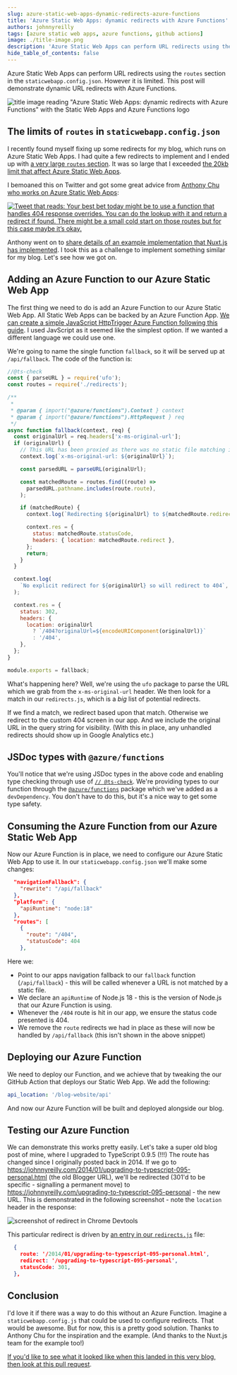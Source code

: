 ```yaml
---
slug: azure-static-web-apps-dynamic-redirects-azure-functions
title: 'Azure Static Web Apps: dynamic redirects with Azure Functions'
authors: johnnyreilly
tags: [azure static web apps, azure functions, github actions]
image: ./title-image.png
description: 'Azure Static Web Apps can perform URL redirects using the `routes` section in the `staticwebapp.config.json`. However it is limited. This post will demonstrate dynamic URL redirects with Azure Functions.'
hide_table_of_contents: false
---
```


Azure Static Web Apps can perform URL redirects using the `routes` section in the `staticwebapp.config.json`. However it is limited. This post will demonstrate dynamic URL redirects with Azure Functions.

![title image reading "Azure Static Web Apps: dynamic redirects with Azure Functions" with the Static Web Apps and Azure Functions logo](title-image.png)

<!--truncate-->

## The limits of `routes` in `staticwebapp.config.json`

I recently found myself fixing up some redirects for my blog, which runs on Azure Static Web Apps. I had quite a few redirects to implement and I ended up with [a very large `routes` section](https://learn.microsoft.com/en-us/azure/static-web-apps/configuration#routes). It was so large that I exceeded [the 20kb limit that affect Azure Static Web Apps](https://learn.microsoft.com/en-us/azure/static-web-apps/configuration#restrictions).

I bemoaned this on Twitter and got some great advice from [Anthony Chu who works on Azure Static Web Apps](https://twitter.com/nthonyChu):

[![Tweet that reads: Your best bet today might be to use a function that handles 404 response overrides. You can do the lookup with it and return a redirect if found. There might be a small cold start on those routes but for this case maybe it’s okay.](screenshot-tweet-azure-function-redirect.webp)](https://twitter.com/nthonyChu/status/1605248878009208832)

Anthony went on to [share details of an example implementation that Nuxt.js has implemented](https://twitter.com/nthonyChu/status/1605429770715402240). I took this as a challenge to implement something similar for my blog. Let's see how we got on.

## Adding an Azure Function to our Azure Static Web App

The first thing we need to do is add an Azure Function to our Azure Static Web App. All Static Web Apps can be backed by an Azure Function App. [We can create a simple JavaScript HttpTrigger Azure Function following this guide](https://learn.microsoft.com/en-us/azure/static-web-apps/add-api?tabs=react#create-the-api). I used JavScript as it seemed like the simplest option. If we wanted a different language we could use one.

We're going to name the single function `fallback`, so it will be served up at `/api/fallback`. The code of the function is:

```js
//@ts-check
const { parseURL } = require('ufo');
const routes = require('./redirects');

/**
 *
 * @param { import("@azure/functions").Context } context
 * @param { import("@azure/functions").HttpRequest } req
 */
async function fallback(context, req) {
  const originalUrl = req.headers['x-ms-original-url'];
  if (originalUrl) {
    // This URL has been proxied as there was no static file matching it.
    context.log(`x-ms-original-url: ${originalUrl}`);

    const parsedURL = parseURL(originalUrl);

    const matchedRoute = routes.find((route) =>
      parsedURL.pathname.includes(route.route),
    );

    if (matchedRoute) {
      context.log(`Redirecting ${originalUrl} to ${matchedRoute.redirect}`);

      context.res = {
        status: matchedRoute.statusCode,
        headers: { location: matchedRoute.redirect },
      };
      return;
    }
  }

  context.log(
    `No explicit redirect for ${originalUrl} so will redirect to 404`,
  );

  context.res = {
    status: 302,
    headers: {
      location: originalUrl
        ? `/404?originalUrl=${encodeURIComponent(originalUrl)}`
        : '/404',
    },
  };
}

module.exports = fallback;
```

What's happening here? Well, we're using the `ufo` package to parse the URL which we grab from the `x-ms-original-url` header. We then look for a match in our `redirects.js`, which is a _big_ list of potential redirects.

If we find a match, we redirect based upon that match. Otherwise we redirect to the custom 404 screen in our app. And we include the original URL in the query string for visibility. (With this in place, any unhandled redirects should show up in Google Analytics etc.)

## JSDoc types with `@azure/functions`

You'll notice that we're using JSDoc types in the above code and enabling type checking through use of [`// @ts-check`](https://www.typescriptlang.org/docs/handbook/intro-to-js-ts.html#ts-check). We're providing types to our function through the [`@azure/functions`](https://www.npmjs.com/package/@azure/functions) package which we've added as a `devDependency`. You don't have to do this, but it's a nice way to get some type safety.

## Consuming the Azure Function from our Azure Static Web App

Now our Azure Function is in place, we need to configure our Azure Static Web App to use it. In our `staticwebapp.config.json` we'll make some changes:

```json
  "navigationFallback": {
    "rewrite": "/api/fallback"
  },
  "platform": {
    "apiRuntime": "node:18"
  },
  "routes": [
    {
      "route": "/404",
      "statusCode": 404
    },
```

Here we:

- Point to our apps navigation fallback to our `fallback` function (`/api/fallback`) - this will be called whenever a URL is not matched by a static file.
- We declare an `apiRuntime` of Node.js 18 - this is the version of Node.js that our Azure Function is using.
- Whenever the `/404` route is hit in our app, we ensure the status code presented is 404.
- We remove the `route` redirects we had in place as these will now be handled by `/api/fallback` (this isn't shown in the above snippet)

## Deploying our Azure Function

We need to deploy our Function, and we achieve that by tweaking the our GitHub Action that deploys our Static Web App. We add the following:

```yml
api_location: '/blog-website/api'
```

And now our Azure Function will be built and deployed alongside our blog.

## Testing our Azure Function

We can demonstrate this works pretty easily. Let's take a super old blog post of mine, where I upgraded to TypeScript 0.9.5 (!!!) The route has changed since I originally posted back in 2014. If we go to <https://johnnyreilly.com/2014/01/upgrading-to-typescript-095-personal.html> (the old Blogger URL), we'll be redirected (301'd to be specific - signalling a permanent move) to <https://johnnyreilly.com/upgrading-to-typescript-095-personal> - the new URL. This is demonstrated in the following screenshot - note the `location` header in the response:

![screenshot of redirect in Chrome Devtools](screenshot-redirect-in-chrome-devtools.webp)

This particular redirect is driven by [an entry in our `redirects.js`](https://github.com/johnnyreilly/blog.johnnyreilly.com/blob/e21d3faf897505e860fc351260ab45ef6fa21d60/blog-website/api/fallback/redirects.js#L475-L479) file:

```json
  {
    route: '/2014/01/upgrading-to-typescript-095-personal.html',
    redirect: '/upgrading-to-typescript-095-personal',
    statusCode: 301,
  },
```

## Conclusion

I'd love it if there was a way to do this without an Azure Function. Imagine a `staticwebapp.config.js` that could be used to configure redirects. That would be awesome. But for now, this is a pretty good solution. Thanks to Anthony Chu for the inspiration and the example. (And thanks to the Nuxt.js team for the example too!)

[If you'd like to see what it looked like when this landed in this very blog, then look at this pull request](https://github.com/johnnyreilly/blog.johnnyreilly.com/pull/384).
